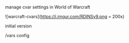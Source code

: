 manage cvar settings in World of Warcraft

![warcraft-cvars](https://i.imgur.com/RDINSy9.png = 200x)

initial version

/vars config